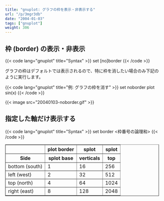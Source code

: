 ```yaml
---
title: "gnuplot: グラフの枠を表示・非表示する"
url: "/p/3mgr3db"
date: "2004-01-03"
tags: ["gnuplot"]
weight: 306
---
```


枠 (border) の表示・非表示
----

{{< code lang="gnuplot" title="Syntax" >}}
set [no]border
{{< /code >}}

グラフの枠はデフォルトでは表示されるので、特に枠を消したい場合のみ下記のように実行します。

{{< code lang="gnuplot" title="例: グラフの枠を消す" >}}
set noborder
plot sin(x)
{{< /code >}}

{{< image src="20040103-noborder.gif" >}}


指定した軸だけ表示する
----

{{< code lang="gnuplot" title="Syntax" >}}
set border <枠番号の論理和>
{{< /code >}}

<TABLE align="center" border="1">
	<TR>
		<TH>&nbsp;</TH><TH>plot border</TH><TH>splot</TH><TH>splot</TH>
	</TR>
	<TR>
		<TH>Side</TH><TH>splot base</TH><TH>verticals</TH><TH>top</TH>
	</TR>
	<TR>
		<TD>bottom (south)</TD><TD class="c">1</TD><TD class="c">16</TD><TD class="c">256</TD>
	</TR>
	<TR>
		<TD>left (west)</TD><TD class="c">2</TD><TD class="c">32</TD><TD class="c">512</TD>
	</TR>
	<TR>
		<TD>top (north)</TD><TD class="c">4</TD><TD class="c">64</TD><TD class="c">1024</TD>
	</TR>
	<TR>
		<TD>right (east)</TD><TD class="c">8</TD><TD class="c">128</TD><TD class="c">2048</TD>
	</TR>
</TABLE>

